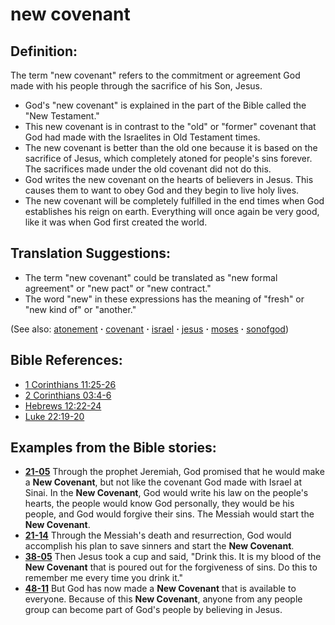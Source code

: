 # new covenant #

## Definition: ##

The term "new covenant" refers to the commitment or agreement God made with his people through the sacrifice of his Son, Jesus. 

* God's "new covenant" is explained in the part of the Bible called the "New Testament."
* This new covenant is in contrast to the "old" or "former" covenant that God had made with the Israelites in Old Testament times.
* The new covenant is better than the old one because it is based on the sacrifice of Jesus, which completely atoned for people's sins forever. The sacrifices made under the old covenant did not do this.
* God writes the new covenant on the hearts of believers in Jesus. This causes them to want to obey God and they begin to live holy lives.
* The new covenant will be completely fulfilled in the end times when God establishes his reign on earth. Everything will once again be very good, like it was when God first created the world.

## Translation Suggestions: ##

* The term "new covenant" could be translated as "new formal agreement" or "new pact" or "new contract."
* The word "new" in these expressions has the meaning of "fresh" or "new kind of" or "another."

(See also: [atonement](../kt/atonement.md) **·** [covenant](../kt/covenant.md) **·** [israel](../other/israel.md) **·** [jesus](../kt/jesus.md) **·** [moses](../other/moses.md) **·** [sonofgod](../kt/sonofgod.md))

## Bible References: ##

* [1 Corinthians 11:25-26](https://door43.org/en/bible/notes/1co/11/25)
* [2 Corinthians 03:4-6](https://door43.org/en/bible/notes/2co/03/04)
* [Hebrews 12:22-24](https://door43.org/en/bible/notes/heb/12/22)
* [Luke 22:19-20](https://door43.org/en/bible/notes/luk/22/19)

## Examples from the Bible stories: ##

* __[21-05](https://door43.org/en/obs/notes/frames/21-05)__ Through the prophet Jeremiah, God promised that he would make a __New Covenant__, but not like the covenant God made with Israel at Sinai. In the __New Covenant__, God would write his law on the people's hearts, the people would know God personally, they would be his people, and God would forgive their sins. The Messiah would start the __New Covenant__.
* __[21-14](https://door43.org/en/obs/notes/frames/21-14)__ Through the Messiah's death and resurrection, God would accomplish his plan to save sinners and start the __New Covenant__.
* __[38-05](https://door43.org/en/obs/notes/frames/38-05)__ Then Jesus took a cup and said, "Drink this. It is my blood of the __New Covenant__  that is poured out for the forgiveness of sins. Do this to remember me every time you drink it."
* __[48-11](https://door43.org/en/obs/notes/frames/48-11)__ But God has now made a __New Covenant__  that is available to everyone. Because of this __New Covenant__, anyone from any people group can become part of God's people by believing in Jesus.



